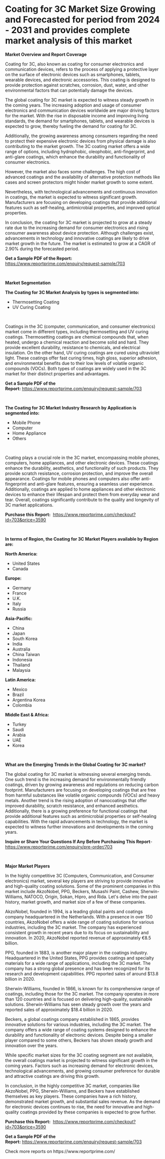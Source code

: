 <p><h1>Coating for 3C Market Size Growing and Forecasted for period from 2024 - 2031 and provides complete market analysis of this market</h1></p><p><strong>Market Overview and Report Coverage</strong></p>
<p><p>Coating for 3C, also known as coating for consumer electronics and communication devices, refers to the process of applying a protective layer on the surface of electronic devices such as smartphones, tablets, wearable devices, and electronic accessories. This coating is designed to provide protection against scratches, corrosion, dust, water, and other environmental factors that can potentially damage the devices.</p><p>The global coating for 3C market is expected to witness steady growth in the coming years. The increasing adoption and usage of consumer electronics and communication devices worldwide are major driving factors for the market. With the rise in disposable income and improving living standards, the demand for smartphones, tablets, and wearable devices is expected to grow, thereby fueling the demand for coating for 3C.</p><p>Additionally, the growing awareness among consumers regarding the need to protect their expensive electronic devices from physical damage is also contributing to the market growth. The 3C coating market offers a wide range of options, including hydrophobic, oleophobic, anti-fingerprint, and anti-glare coatings, which enhance the durability and functionality of consumer electronics.</p><p>However, the market also faces some challenges. The high cost of advanced coatings and the availability of alternative protection methods like cases and screen protectors might hinder market growth to some extent.</p><p>Nevertheless, with technological advancements and continuous innovation in coatings, the market is expected to witness significant growth. Manufacturers are focusing on developing coatings that provide additional features such as self-healing, antimicrobial properties, and improved optical properties.</p><p>In conclusion, the coating for 3C market is projected to grow at a steady rate due to the increasing demand for consumer electronics and rising consumer awareness about device protection. Although challenges exist, advancements in technology and innovative coatings are likely to drive market growth in the future. The market is estimated to grow at a CAGR of 2.90% during the forecasted period.</p></p>
<p><strong>Get a Sample PDF of the Report:</strong> <a href="https://www.reportprime.com/enquiry/request-sample/703">https://www.reportprime.com/enquiry/request-sample/703</a></p>
<p>&nbsp;</p>
<p><strong>Market Segmentation</strong></p>
<p><strong>The Coating for 3C Market Analysis by types is segmented into:</strong></p>
<p><ul><li>Thermosetting Coating</li><li>UV Curing Coating</li></ul></p>
<p>&nbsp;</p>
<p><p>Coatings in the 3C (computer, communication, and consumer electronics) market come in different types, including thermosetting and UV curing coatings. Thermosetting coatings are chemical compounds that, when heated, undergo a chemical reaction and become solid and hard. They provide excellent durability, resistance to chemicals, and electrical insulation. On the other hand, UV curing coatings are cured using ultraviolet light. These coatings offer fast curing times, high gloss, superior adhesion, and environmental benefits due to their low levels of volatile organic compounds (VOCs). Both types of coatings are widely used in the 3C market for their distinct properties and advantages.</p></p>
<p><strong>Get a Sample PDF of the Report:</strong>&nbsp;<a href="https://www.reportprime.com/enquiry/request-sample/703">https://www.reportprime.com/enquiry/request-sample/703</a></p>
<p>&nbsp;</p>
<p><strong>The Coating for 3C Market Industry Research by Application is segmented into:</strong></p>
<p><ul><li>Mobile Phone</li><li>Computer</li><li>Home Appliance</li><li>Others</li></ul></p>
<p>&nbsp;</p>
<p><p>Coating plays a crucial role in the 3C market, encompassing mobile phones, computers, home appliances, and other electronic devices. These coatings enhance the durability, aesthetics, and functionality of such products. They provide scratch resistance, corrosion protection, and improve the overall appearance. Coatings for mobile phones and computers also offer anti-fingerprint and anti-glare features, ensuring a seamless user experience. Additionally, coatings are applied to home appliances and other electronic devices to enhance their lifespan and protect them from everyday wear and tear. Overall, coatings significantly contribute to the quality and longevity of 3C market applications.</p></p>
<p><strong>Purchase this Report:</strong>&nbsp; <a href="https://www.reportprime.com/checkout?id=703&price=3590">https://www.reportprime.com/checkout?id=703&price=3590</a></p>
<p>&nbsp;</p>
<p><strong>In terms of Region, the Coating for 3C Market Players available by Region are:</strong></p>
<p>
    <p> <strong> North America: </strong>
        <ul>
            <li>United States</li>
            <li>Canada</li>
        </ul>
        </p> 
    <p> <strong> Europe: </strong>
        <ul>
            <li>Germany</li>
            <li>France</li>
            <li>U.K.</li>
            <li>Italy</li>
            <li>Russia</li>
        </ul>
        </p> 
    <p> <strong> Asia-Pacific: </strong>
        <ul>
            <li>China</li>
            <li>Japan</li>
            <li>South Korea</li>
            <li>India</li>
            <li>Australia</li>
            <li>China Taiwan</li>
            <li>Indonesia</li>
            <li>Thailand</li>
            <li>Malaysia</li>
        </ul>
        </p> 
    <p> <strong> Latin America: </strong>
        <ul>
            <li>Mexico</li>
            <li>Brazil</li>
            <li>Argentina Korea</li>
            <li>Colombia</li>
        </ul>
        </p> 
    <p> <strong> Middle East & Africa: </strong>
        <ul>
            <li>Turkey</li>
            <li>Saudi</li>
            <li>Arabia</li>
            <li>UAE</li>
            <li>Korea</li>
        </ul>
    </p>
    </p>
<p>&nbsp;</p>
<p><strong>What are the Emerging Trends in the Global Coating for 3C market?</strong></p>
<p><p>The global coating for 3C market is witnessing several emerging trends. One such trend is the increasing demand for environmentally friendly coatings, driven by growing awareness and regulations on reducing carbon footprint. Manufacturers are focusing on developing coatings that are free from harmful substances like volatile organic compounds (VOCs) and heavy metals. Another trend is the rising adoption of nanocoatings that offer improved durability, scratch resistance, and enhanced aesthetics. Additionally, there is a growing preference for functional coatings that provide additional features such as antimicrobial properties or self-healing capabilities. With the rapid advancements in technology, the market is expected to witness further innovations and developments in the coming years.</p></p>
<p><strong>Inquire or Share Your Questions If Any Before Purchasing This Report</strong>- <a href="https://www.reportprime.com/enquiry/pre-order/703">https://www.reportprime.com/enquiry/pre-order/703</a></p>
<p>&nbsp;</p>
<p><strong>Major Market Players</strong></p>
<p><p>In the highly competitive 3C (Computers, Communication, and Consumer electronics) market, several key players are striving to provide innovative and high-quality coating solutions. Some of the prominent companies in this market include AkzoNobel, PPG, Beckers, Musashi Paint, Cashew, Sherwin-Williams, NATOCO, Origin, Sokan, Hipro, and Rida. Let's delve into the past history, market growth, and market size of a few of these companies.</p><p>AkzoNobel, founded in 1994, is a leading global paints and coatings company headquartered in the Netherlands. With a presence in over 150 countries, AkzoNobel offers a wide range of coating solutions for various industries, including the 3C market. The company has experienced consistent growth in recent years due to its focus on sustainability and innovation. In 2020, AkzoNobel reported revenue of approximately €8.5 billion.</p><p>PPG, founded in 1883, is another major player in the coatings industry. Headquartered in the United States, PPG provides coatings and specialty materials for a wide range of applications, including the 3C market. The company has a strong global presence and has been recognized for its research and development capabilities. PPG reported sales of around $13.8 billion in 2020.</p><p>Sherwin-Williams, founded in 1866, is known for its comprehensive range of coatings, including those for the 3C market. The company operates in more than 120 countries and is focused on delivering high-quality, sustainable solutions. Sherwin-Williams has seen steady growth over the years and reported sales of approximately $18.4 billion in 2020.</p><p>Beckers, a global coatings company established in 1865, provides innovative solutions for various industries, including the 3C market. The company offers a wide range of coating systems designed to enhance the durability and functionality of electronic devices. Despite being a smaller player compared to some others, Beckers has shown steady growth and innovation over the years.</p><p>While specific market sizes for the 3C coating segment are not available, the overall coatings market is projected to witness significant growth in the coming years. Factors such as increasing demand for electronic devices, technological advancements, and growing consumer preference for durable and attractive coatings are driving this growth.</p><p>In conclusion, in the highly competitive 3C market, companies like AkzoNobel, PPG, Sherwin-Williams, and Beckers have established themselves as key players. These companies have a rich history, demonstrated market growth, and substantial sales revenue. As the demand for electronic devices continues to rise, the need for innovative and high-quality coatings provided by these companies is expected to grow further.</p></p>
<p><strong>Purchase this Report:</strong>&nbsp;&nbsp;<a href="https://www.reportprime.com/checkout?id=703&price=3590">https://www.reportprime.com/checkout?id=703&price=3590</a></p>
<p></p>
<p><strong>Get a Sample PDF of the Report:</strong>&nbsp;<a href="https://www.reportprime.com/enquiry/request-sample/703">https://www.reportprime.com/enquiry/request-sample/703</a></p>
<p>Check more reports on https://www.reportprime.com/</p>